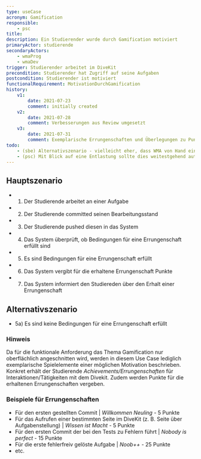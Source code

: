 ```yaml
---
type: useCase
acronym: Gamification
responsible: 
    - psc
title: 
description: Ein Studierender wurde durch Gamification motiviert
primaryActor: studierende
secondaryActors:
    - wmaProg
    - wmaDev
trigger: Studierender arbeitet im DiveKit
precondition: Studierender hat Zugriff auf seine Aufgaben
postcondition: Studierender ist motiviert
functionalRequirement: MotivationDurchGamification
history:
    v1:
        date: 2021-07-23
        comment: initially created
    v2:
        date: 2021-07-28
        comment: Verbesserungen aus Review umgesetzt
    v3:
        date: 2021-07-31
        comment: Exemplarische Errungenschaften und Überlegungen zu Punktesystem aufgenommen
todo:
    - (sbe) Alternativszenario - vielleicht eher, dass WMA von Hand einen Scorerpunkt vergeben?
    - (psc) Mit Blick auf eine Entlastung sollte dies weitestgehend automatisiert sein
---
```


## Hauptszenario

* 1) Der Studierende arbeitet an einer Aufgabe
* 2) Der Studierende committed seinen Bearbeitungsstand
* 3) Der Studierende pushed diesen in das System
* 4) Das System überprüft, ob Bedingungen für eine Errungenschaft erfüllt sind
* 5) Es sind Bedingungen für eine Errungenschaft erfüllt
* 6) Das System vergibt für die erhaltene Errungenschaft Punkte
* 7) Das System informiert den Studiereden über den Erhalt einer Errungenschaft

## Alternativszenario

* 5a) Es sind keine Bedingungen für eine Errungenschaft erfüllt

### Hinweis

Da für die funktionale Anforderung das Thema Gamification nur oberflächlich angeschnitten wird, werden in diesem Use Case lediglich exemplarische Spielelemente einer möglichen Motivation beschrieben. Konkret erhält der Studierende _Achievements/Errungenschaften_ für Interaktionen/Tätigkeiten mit dem Divekit. Zudem werden Punkte für die erhaltenen Errungenschaften vergeben.

### Beispiele für Errungenschaften

* Für den ersten gestellten Commit | _Willkommen Neuling_ - 5 Punkte
* Für das Aufrufen einer bestimmten Seite im DiveKit (z. B. Seite über Aufgabenstellung) | _Wissen ist Macht_ - 5 Punkte
* Für den ersten Commit der bei den Tests zu Fehlern führt | _Nobody is perfect_ - 15 Punkte
* Für die erste fehlerfreiv gelöste Aufgabe | _Noob++_ - 25 Punkte
* etc.

